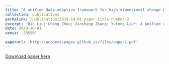 ```yaml
---
title: "A unified data-adaptive framework for high dimensional change point detection1"
collection: publications
permalink: /publication/2010-10-01-paper-title-number-2
excerpt: 'Bin Liu; Cheng Zhou; Xinsheng Zhang; Yufeng Liu*; A unified data-adaptive framework for high dimensional change point detection, Journal of the Royal Statistical Society Series B- Statistical Methodology, 2020, 82(4): 933-963.'
date: 2020-10-01
venue: 'JRSSB'

paperurl: 'http://academicpages.github.io/files/paper2.pdf'
---
```


[Download paper here](http://academicpages.github.io/files/paper2.pdf)
